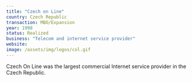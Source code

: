 ```yaml
---
title: "Czech on Line"
country: Czech Republic 
transaction: MBO/Expansion
year: 1998
status: Realized
business: "Telecom and internet service provider"
website: 
image: /assets/img/logos/col.gif
---
```


Czech On Line was the largest commercial Internet service provider in the Czech Republic.
